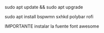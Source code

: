 sudo apt update && sudo apt upgrade

sudo apt install bspwmn sxhkd polybar rofi

IMPORTANTE instalar la fuente font awesome
